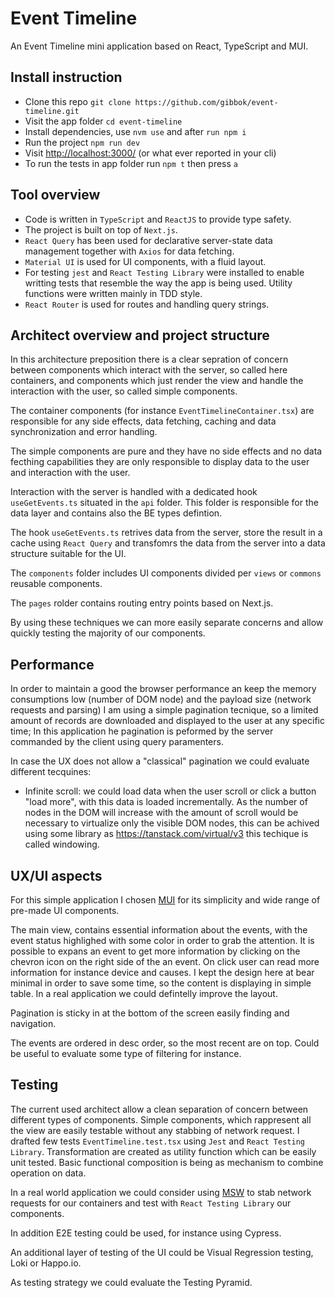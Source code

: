 # Event Timeline

An Event Timeline mini application based on React, TypeScript and MUI.

## Install instruction

- Clone this repo `git clone https://github.com/gibbok/event-timeline.git`
- Visit the app folder `cd event-timeline`
- Install dependencies, use `nvm use` and after `run npm i`
- Run the project `npm run dev`
- Visit <http://localhost:3000/> (or what ever reported in your cli)
- To run the tests in app folder run `npm t` then press `a`

## Tool overview

- Code is written in `TypeScript` and `ReactJS` to provide type safety.
- The project is built on top of `Next.js`.
- `React Query` has been used for declarative server-state data management together with `Axios` for data fetching.
- `Material UI` is used for UI components, with a fluid layout.
- For testing `jest` and `React Testing Library` were installed to enable writting tests that resemble the way the app is being used. Utility functions were written mainly in TDD style.
- `React Router` is used for routes and handling query strings.

## Architect overview and project structure

In this architecture preposition there is a clear sepration of concern between components which interact with the server, so called here containers, and components which just render the view and handle the interaction with the user, so called simple components.

The container components (for instance `EventTimelineContainer.tsx`) are responsible for any side effects, data fetching, caching and data synchronization and error handling.

The simple components are pure and they have no side effects and no data fecthing capabilities they are only responsible to display data to the user and interaction with the user.

Interaction with the server is handled with a dedicated hook `useGetEvents.ts` situated in the `api` folder. This folder is responsible for the data layer and contains also the BE types defintion.

The hook `useGetEvents.ts` retrives data from the server, store the result in a cache using `React Query` and transfomrs the data from the server into a data structure suitable for the UI.

The `components` folder includes UI components divided per `views` or `commons` reusable components.

The `pages` rolder contains routing entry points based on Next.js.

By using these techniques we can more easily separate concerns and allow quickly testing the majority of our components.

## Performance

In order to maintain a good the browser performance an keep the memory consumptions low (number of DOM node) and the payload size (network requests and parsing) I am using a simple pagination tecnique, so a limited amount of records are downloaded and displayed to the user at any specific time; In this application he pagination is peformed by the server commanded by the client using query paramenters.

In case the UX does not allow a "classical" pagination we could evaluate different tecquines:

- Infinite scroll: we could load data when the user scroll or click a button "load more", with this data is loaded incrementally. As the number of nodes in the DOM will increase with the amount of scroll would be necessary to virtualize only the visible DOM nodes, this can be achived using some library as <https://tanstack.com/virtual/v3> this techique is called windowing.

## UX/UI aspects

For this simple application I chosen [MUI](https://mui.com/) for its simplicity and wide range of pre-made UI components.

The main view, contains essential information about the events, with the event status highlighed with some color in order to grab the attention.
It is possible to expans an event to get more information by clicking on the chevron icon on the right side of the an event.
On click user can read more information for instance device and causes.
I kept the design here at bear minimal in order to save some time, so the content is displaying in simple table. In a real application we could defintelly improve the layout.

Pagination is sticky in at the bottom of the screen easily finding and navigation.

The events are ordered in desc order, so the most recent are on top. Could be useful to evaluate some type of filtering for instance.

## Testing

The current used architect allow a clean separation of concern between different types of components.
Simple components, which rappresent all the view are easily testable without any stabbing of network request.
I drafted few tests `EventTimeline.test.tsx` using `Jest` and `React Testing Library`.
Transformation are created as utility function which can be easily unit tested.
Basic functional composition is being as mechanism to combine operation on data.

In a real world application we could consider using [MSW](https://mswjs.io/) to stab network requests for our containers and test with `React Testing Library` our components.

In addition E2E testing could be used, for instance using Cypress.

An additional layer of testing of the UI could be Visual Regression testing, Loki or Happo.io.

As testing strategy we could evaluate the Testing Pyramid.
